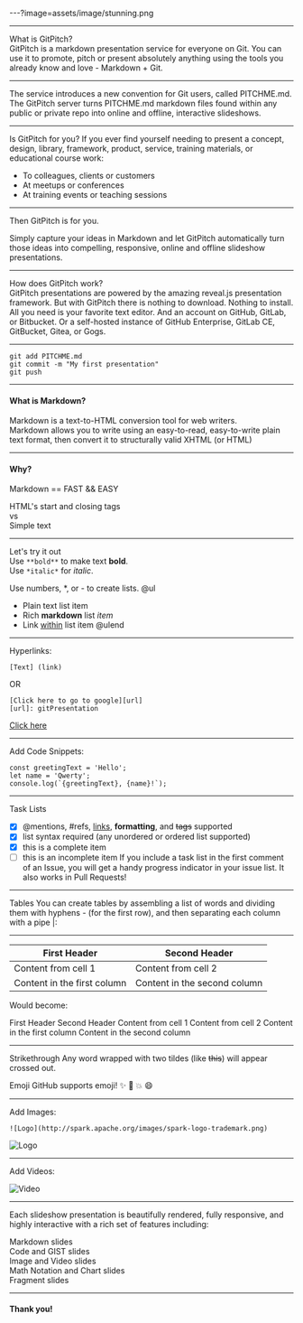 ---?image=assets/image/stunning.png

---

What is GitPitch?  
GitPitch is a markdown presentation service for everyone on Git. You can use it to promote, pitch or present absolutely anything using the tools you already know and love - Markdown + Git.

---
The service introduces a new convention for Git users, called PITCHME.md. The GitPitch server turns PITCHME.md markdown files found within any public or private repo into online and offline, interactive slideshows.

---
Is GitPitch for you?
If you ever find yourself needing to present a concept, design, library, framework, product, service, training materials, or educational course work:  

- To colleagues, clients or customers 
- At meetups or conferences 
- At training events or teaching sessions 

---

Then GitPitch is for you. 

Simply capture your ideas in Markdown and let GitPitch automatically turn those ideas into compelling, responsive, online and offline slideshow presentations.

---
How does GitPitch work?  
GitPitch presentations are powered by the amazing reveal.js presentation framework. But with GitPitch there is nothing to download. Nothing to install. All you need is your favorite text editor. And an account on GitHub, GitLab, or Bitbucket. Or a self-hosted instance of GitHub Enterprise, GitLab CE, GitBucket, Gitea, or Gogs.

---

```
git add PITCHME.md
git commit -m "My first presentation"
git push
```
---

#### What is Markdown?
Markdown is a text-to-HTML conversion tool for web writers.  
Markdown allows you to write using an easy-to-read, easy-to-write plain text format, then convert it to structurally valid XHTML (or HTML)

---

#### Why?

Markdown == FAST && EASY

HTML's start and closing tags  
 vs  
Simple text

---
Let's try it out  
Use ```**bold**``` to make text **bold**.  
Use ```*italic*``` for *italic*.

Use numbers, *, or - to create lists.
@ul
- Plain text list item
- Rich **markdown** list *item*
- Link [within](https://gitpitch.com) list item
@ulend
---

Hyperlinks:
```
[Text] (link)
```
OR
```
[Click here to go to google][url]
[url]: gitPresentation
```
[Click here][g]

[g]: README.md

---

Add Code Snippets:

```
const greetingText = 'Hello';
let name = 'Qwerty';
console.log(`{greetingText}, {name}!`);
```

---

Task Lists
- [x] @mentions, #refs, [links](), **formatting**, and <del>tags</del> supported
- [x] list syntax required (any unordered or ordered list supported)
- [x] this is a complete item
- [ ] this is an incomplete item
If you include a task list in the first comment of an Issue, you will get a handy progress indicator in your issue list. It also works in Pull Requests!
---
Tables
You can create tables by assembling a list of words and dividing them with hyphens - (for the first row), and then separating each column with a pipe |:

---
First Header | Second Header
------------ | -------------
Content from cell 1 | Content from cell 2
Content in the first column | Content in the second column
Would become:

First Header	Second Header
Content from cell 1	Content from cell 2
Content in the first column	Content in the second column

---
Strikethrough
Any word wrapped with two tildes (like ~~this~~) will appear crossed out.

Emoji
GitHub supports emoji! :sparkles: :camel: :boom: :smile:

---

Add Images:
```
![Logo](http://spark.apache.org/images/spark-logo-trademark.png)
```
![Logo](http://spark.apache.org/images/spark-logo-trademark.png)

---

Add Videos:

![Video](https://www.youtube.com/embed/mkiDkkdGGAQ)

---

Each slideshow presentation is beautifully rendered, fully responsive, and highly interactive with a rich set of features including:

Markdown slides  
Code and GIST slides    
Image and Video slides    
Math Notation and Chart slides  
Fragment slides  

---

#### Thank you!
